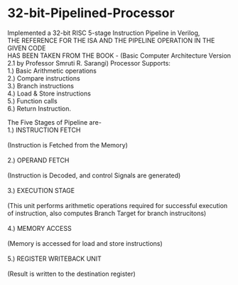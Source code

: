 # 32-bit-Pipelined-Processor
Implemented a 32-bit RISC 5-stage Instruction Pipeline in Verilog, 
<br /> THE REFERENCE FOR THE ISA AND THE PIPELINE OPERATION IN THE GIVEN CODE
<br /> HAS BEEN TAKEN FROM THE BOOK - (Basic Computer Architecture Version 2.1 by Professor Smruti R. Sarangi)
Processor Supports:
<br />1.) Basic Arithmetic operations
<br />2.) Compare instructions
<br />3.) Branch instructions
<br />4.) Load & Store instructions
<br />5.) Function calls 
<br />6.) Return Instruction.

The Five Stages of Pipeline are- 
<br /> 1.) INSTRUCTION FETCH        
<br /> (Instruction is Fetched from the Memory)
<br />
<br /> 2.) OPERAND FETCH            
<br /> (Instruction is Decoded, and control Signals are generated)
<br />
<br /> 3.) EXECUTION STAGE          
<br /> (This unit performs arithmetic operations required for successful execution of instruction, also computes Branch Target for branch instrucitons)
<br />
<br /> 4.) MEMORY ACCESS            
<br /> (Memory is accessed for load and store instructions)
<br />
<br /> 5.) REGISTER WRITEBACK UNIT  
<br /> (Result is written to the destination register)
